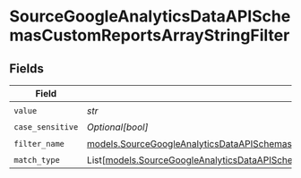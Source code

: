 # SourceGoogleAnalyticsDataAPISchemasCustomReportsArrayStringFilter


## Fields

| Field                                                                                                                                                                                                                        | Type                                                                                                                                                                                                                         | Required                                                                                                                                                                                                                     | Description                                                                                                                                                                                                                  |
| ---------------------------------------------------------------------------------------------------------------------------------------------------------------------------------------------------------------------------- | ---------------------------------------------------------------------------------------------------------------------------------------------------------------------------------------------------------------------------- | ---------------------------------------------------------------------------------------------------------------------------------------------------------------------------------------------------------------------------- | ---------------------------------------------------------------------------------------------------------------------------------------------------------------------------------------------------------------------------- |
| `value`                                                                                                                                                                                                                      | *str*                                                                                                                                                                                                                        | :heavy_check_mark:                                                                                                                                                                                                           | N/A                                                                                                                                                                                                                          |
| `case_sensitive`                                                                                                                                                                                                             | *Optional[bool]*                                                                                                                                                                                                             | :heavy_minus_sign:                                                                                                                                                                                                           | N/A                                                                                                                                                                                                                          |
| `filter_name`                                                                                                                                                                                                                | [models.SourceGoogleAnalyticsDataAPISchemasCustomReportsArrayDimensionFilterDimensionsFilter1FilterName](../models/sourcegoogleanalyticsdataapischemascustomreportsarraydimensionfilterdimensionsfilter1filtername.md)       | :heavy_check_mark:                                                                                                                                                                                                           | N/A                                                                                                                                                                                                                          |
| `match_type`                                                                                                                                                                                                                 | List[[models.SourceGoogleAnalyticsDataAPISchemasCustomReportsArrayDimensionFilterDimensionsFilter1ValidEnums](../models/sourcegoogleanalyticsdataapischemascustomreportsarraydimensionfilterdimensionsfilter1validenums.md)] | :heavy_minus_sign:                                                                                                                                                                                                           | N/A                                                                                                                                                                                                                          |